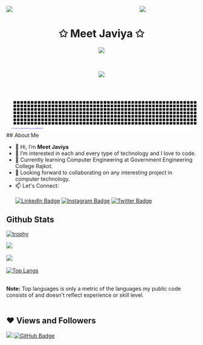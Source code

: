 <img align="left" src="https://user-images.githubusercontent.com/65187002/144930161-2f783401-8d27-4fdf-a2f7-cc0ba32f1f1f.gif" width="30%" style="display:inline;"><img align="right" src="https://user-images.githubusercontent.com/65187002/144930161-2f783401-8d27-4fdf-a2f7-cc0ba32f1f1f.gif" width="30%" style="display:inline;">
<br>
<span align="center">
    <h1 align="center">✩ Meet Javiya ✩</h1>
</span>
<p align="center">
    <img src="https://readme-typing-svg.herokuapp.com/?lines=Hello+World!;Welcome+to+my+Profile%2C;Hope+you+find;something+Helpful...&font=Fira%20+Code&pause=1000&color=%23D62F79&center=true&width=280&height=50">
</p>
<br>
<p align="center">
    <a href="https://visitcount.itsvg.in">
  <img src="https://visitcount.itsvg.in/api?id=meet-javiya0&label=Profile%20Views&color=0&icon=0&pretty=true" />
</a>
</p>
<br>
<br>
        
<div align="center">
    
<img src = "https://github.com/meet-javiya0/meet-javiya0/blob/main/gitartwork.svg">
    
</div>
## About Me

- 👋 Hi, I’m <b>Meet Javiya</b>
- 👀 I’m interested in each and every type of technology and I love to code.
- 🌱 Currently learning Computer Engineering at Government Engineering College Rajkot.
- 💞️ Looking forward to collaborating on any interesting project in computer technology.
- 📫 Let's Connect:<br>  
  <a href="https://www.linkedin.com/in/meet-javiya0/"><img src="https://img.shields.io/badge/LinkedIn-blue?style=for-the-badge&logo=linkedin&logoColor=white" alt="LinkedIn Badge"/></a>
  <a href="https://www.instagram.com/meet_javiya0/"><img src="https://img.shields.io/badge/Instagram-E4405F?style=for-the-badge&logo=instagram&logoColor=white" alt="Instagram Badge"/></a>
  <a href="https://twitter.com/MeetJaviya0" target="_blank"><img src="https://img.shields.io/badge/Twitter-1DA1F2?style=for-the-badge&logo=twitter&logoColor=white" alt="Twitter Badge"/></a>

## Github Stats

[![trophy](https://github-profile-trophy.vercel.app/?username=meet-javiya0&theme=onedark)](https://github.com/ryo-ma/github-profile-trophy)

![](http://github-profile-summary-cards.vercel.app/api/cards/stats?username=meet-javiya0&theme=dracula)

![](http://github-profile-summary-cards.vercel.app/api/cards/profile-details?username=meet-javiya0&theme=dracula)

[![Top Langs](https://github-readme-stats.vercel.app/api/top-langs/?username=meet-javiya0&layout=compact&theme=dracula&hide_border=true)](https://github.com/meet-javiya0/github-readme-stats)

 <br/>
 <b>Note:</b> Top languages is only a metric of the languages my public code consists of and doesn't reflect experience or skill level.
<br/>
<br/>

## ❤ Views and Followers
[![](https://visitcount.itsvg.in/api?id=meet-javiya0&label=Profile%20Views&color=0&icon=0&pretty=true)](https://visitcount.itsvg.in)
<a href="https://github.com/meet-javiya0?tab=followers"><img src="https://img.shields.io/github/followers/meet-javiya0?label=Followers&style=social" alt="GitHub Badge"></a>
